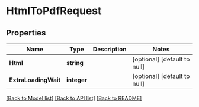 # HtmlToPdfRequest

## Properties
Name | Type | Description | Notes
------------ | ------------- | ------------- | -------------
**Html** | **string** |  | [optional] [default to null]
**ExtraLoadingWait** | **integer** |  | [optional] [default to null]

[[Back to Model list]](../README.md#documentation-for-models) [[Back to API list]](../README.md#documentation-for-api-endpoints) [[Back to README]](../README.md)


